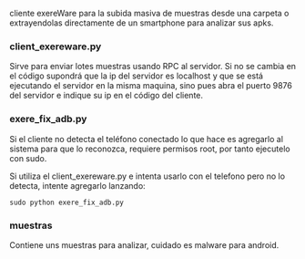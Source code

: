 cliente exereWare para la subida masiva de muestras desde una carpeta o extrayendolas directamente de un smartphone para analizar sus apks.  
### client_exereware.py  
Sirve para enviar lotes muestras usando RPC al servidor. Si no se cambia en el código supondrá que la ip del servidor es localhost y que se está ejecutando el servidor en la misma maquina, sino pues abra el puerto 9876 del servidor e indique su ip en el código del cliente.  
### exere_fix_adb.py  
Si el cliente no detecta el teléfono conectado lo que hace es agregarlo al sistema para que lo reconozca, requiere permisos root, por tanto ejecutelo con sudo.  

Si utiliza el client_exereware.py e intenta usarlo con el telefono pero no lo detecta, intente agregarlo lanzando:  

~~~
sudo python exere_fix_adb.py
~~~  
### muestras  
Contiene uns muestras para analizar, cuidado es malware para android.
